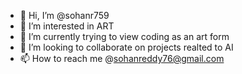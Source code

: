 - 👋 Hi, I’m @sohanr759
- 👀 I’m interested in ART
- 🌱 I’m currently trying to view coding as an art form
- 💞️ I’m looking to collaborate on projects realted to AI
- 📫 How to reach me @sohanreddy76@gmail.com

<!---
sohanr759/sohanr759 is a ✨ special ✨ repository because its `README.md` (this file) appears on your GitHub profile.
You can click the Preview link to take a look at your changes.
--->
